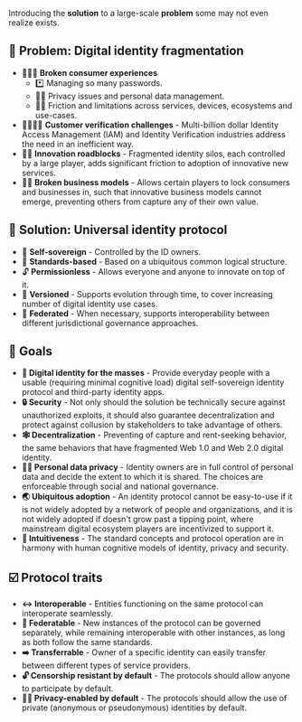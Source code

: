 Introducing the **solution** to a large-scale **problem** some may not even realize exists.

## 🤔 Problem: **Digital identity fragmentation**

- 🙍‍♀️🧩 **Broken consumer experiences**
  - *️⃣ Managing so many passwords.
  - 🦸‍♀️ Privacy issues and personal data management.
  - 🤦‍♀️ Friction and limitations across services, devices, ecosystems and use-cases.
- 🏢🙍‍♀️✅ **Customer verification challenges** - Multi-billion dollar Identity Access Management (IAM) and Identity Verification industries address the need in an inefficient way.
- 📱🧪 **Innovation roadblocks** - Fragmented identity silos, each controlled by a large player, adds significant friction to adoption of innovative new services.
- 🏢🧩 **Broken business models** - Allows certain players to lock consumers and businesses in, such that innovative business models cannot emerge, preventing others from capture any of their own value.

## 🙌 Solution: **Universal identity protocol**

- 🤳 **Self-sovereign** - Controlled by the ID owners.
- 📜 **Standards-based** - Based on a ubiquitous  common logical structure.
- 🔓 **Permissionless** - Allows everyone and anyone to innovate on top of it.
- 🔢 **Versioned** - Supports evolution through time, to cover increasing number of digital identity use cases.
- 🔗 **Federated** - When necessary, supports interoperability between different jurisdictional governance approaches.

## 🎯 Goals

- **👥 Digital identity for the masses** - Provide everyday people with a usable (requiring minimal cognitive load) digital self-sovereign identity protocol and third-party identity apps.
- **🔒 Security** - Not only should the solution be technically secure against unauthorized exploits, it should also guarantee decentralization and protect against collusion by stakeholders to take advantage of others.
- **🕸 Decentralization** - Preventing of capture and rent-seeking behavior, the same behaviors that have fragmented Web 1.0 and Web 2.0 digital identity.
- **🦸‍♀️ Personal data privacy** - Identity owners are in full control of personal data and decide the extent to which it is shared. The choices are enforceable through social and national governance.
- **🌏 Ubiquitous adoption** - An identity protocol cannot be easy-to-use if it is not widely adopted by a network of people and organizations, and it is not widely adopted if doesn't grow past a tipping point, where mainstream digital ecosystem players are incentivized to support it.
- **🧠 Intuitiveness** - The standard concepts and protocol operation are in harmony with human cognitive models of identity, privacy and security.

## ☑️ Protocol traits

- **↔️ Interoperable** - Entities functioning on the same protocol can interoperate seamlessly.
- **🔗 Federatable** - New instances of the protocol can be governed separately, while remaining interoperable with other instances, as long as both follow the same standards.
- **➡️ Transferrable** - Owner of a specific identity can easily transfer between different types of service providers.
- **🔓 Censorship resistant by default** - The protocols should allow anyone to participate by default.
- **🦸‍♂️ Privacy-enabled by default** - The protocols should allow the use of private (anonymous or pseudonymous) identities by default.
